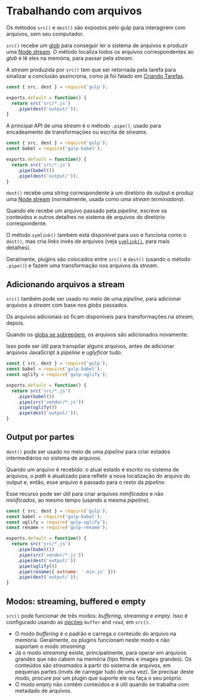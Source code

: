 <!-- front-matter
id: working-with-files
title: Working with Files
hide_title: true
sidebar_label: Working with Files
-->

# Trabalhando com arquivos

Os métodos `src()` e `dest()` são expostos pelo gulp para interagirem com arquivos, sem seu computador.

`src()` recebe um [glob][explaining-globs-docs] para conseguir ler o sistema de arquivos e produzir uma [Node stream][node-streams-docs]. O método localiza todos os arquivos correspondentes ao _glob_ e lê eles na memória, para passar pela _stream_.

A _stream_ produzida por `src()` tem que ser retornada pela tarefa para sinalizar a conclusão assíncrona, como já foi falado em [Criando Tarefas][creating-tasks-docs].

```js
const { src, dest } = require('gulp');

exports.default = function() {
  return src('src/*.js')
    .pipe(dest('output/'));
}
```

A principal API de uma _stream_ é o método `.pipe()`, usado para encadeamento de transformações ou escrita de _streams_.

```js
const { src, dest } = require('gulp');
const babel = require('gulp-babel');

exports.default = function() {
  return src('src/*.js')
    .pipe(babel())
    .pipe(dest('output/'));
}
```

`dest()` recebe uma string correspondente à um diretório de output e produz uma [Node stream][node-streams-docs] (normalmente, usada como uma _stream terminadora_).

Quando ele recebe um arquivo passado pela _pipeline_, escreve os conteúdos e outros detalhes no sistema de arquivos do diretório correspondente.

O método `symlink()` também está disponível para uso e funciona como o `dest()`, mas cria _links_ invés de arquivos (veja [`symlink()`][symlink-api-docs], para mais detalhes).

Geralmente, plugins são colocados entre `src()` e `dest()` (usando o método `.pipe()`) e fazem uma transformação nos arquivos da _stream_.

## Adicionando arquivos a stream

`src()` também pode ser usado no meio de uma _pipeline_, para adicionar arquivos a _stream_ com base nos _globs_ passados.

Os arquivos adicionais só ficam disponíveis para transformações na _stream_, depois.

Quando os [globs se sobrepõem][overlapping-globs-docs], os arquivos são adicionados novamente.

Isso pode ser útil para transpilar alguns arquivos, antes de adicionar arquivos JavaScript à _pipeline_ e _uglyficar_ tudo.

```js
const { src, dest } = require('gulp');
const babel = require('gulp-babel');
const uglify = require('gulp-uglify');

exports.default = function() {
  return src('src/*.js')
    .pipe(babel())
    .pipe(src('vendor/*.js'))
    .pipe(uglify())
    .pipe(dest('output/'));
}
```

## Output por partes

`dest()` pode ser usado no meio de uma _pipeline_ para criar estados intermediários no sistema de arquivos.

Quando um arquivo é recebido: o atual estado é escrito no sistema de arquivos, o _path_ é atualizado para refletir a nova localização do arquivo do output e, então, esse arquivo é passado para o resto da _pipeline_.

Esse recurso pode ser útil para criar arquivos _minificados_ e não _minificados_, ao mesmo tempo (usando a mesma _pipeline_).

```js
const { src, dest } = require('gulp');
const babel = require('gulp-babel');
const uglify = require('gulp-uglify');
const rename = require('gulp-rename');

exports.default = function() {
  return src('src/*.js')
    .pipe(babel())
    .pipe(src('vendor/*.js'))
    .pipe(dest('output/'))
    .pipe(uglify())
    .pipe(rename({ extname: '.min.js' }))
    .pipe(dest('output/'));
}
```

## Modos: streaming, buffered e empty

`src()` pode funcionar de três modos: _buffering_, _streaming_ e _empty_. Isso é configurado usando as [opções][src-options-api-docs] `buffer` and `read`, em `src()`.

* O modo _buffering_ é o padrão e carrega o conteúdo do arquivo na memória. Geralmente, os plugins funcionam neste modo e não suportam o modo _streaming_.
* Já o modo _streaming_ existe, principalmente, para operar em arquivos grandes que não cabem na memória (tipo filmes e images grandes). Os conteúdos são _streamados_ à partir do sistema de arquivos, em pequenas partes (invés de carregar tudo de uma vez). Se precisar deste modo, procure por um plugin que suporte ele ou faça o seu próprio.
* O modo _empty_ não contém conteúdos e é útil quando se trabalha com metadado de arquivos.

[explaining-globs-docs]: ../getting-started/6-explaining-globs.md
[creating-tasks-docs]: ../getting-started/3-creating-tasks.md
[overlapping-globs-docs]: ../getting-started/6-explaining-globs.md#overlapping-globs
[node-streams-docs]: https://nodejs.org/api/stream.html
[symlink-api-docs]: ../api/symlink.md
[src-options-api-docs]: ../api/src.md#options
